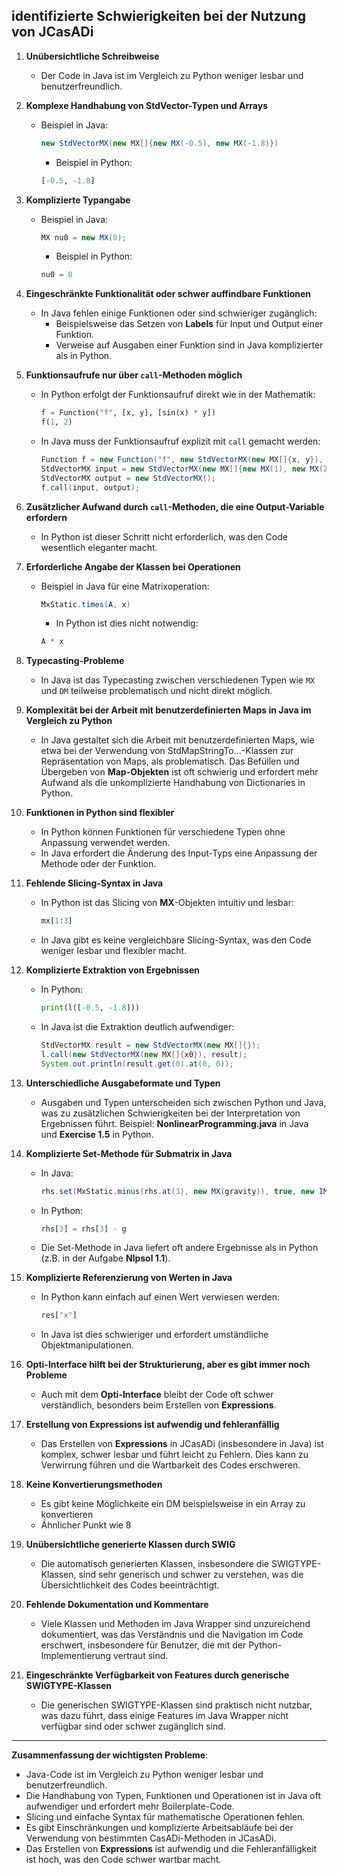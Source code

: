 ## identifizierte Schwierigkeiten bei der Nutzung von JCasADi

1. **Unübersichtliche Schreibweise**
    - Der Code in Java ist im Vergleich zu Python weniger lesbar und benutzerfreundlich.

2. **Komplexe Handhabung von StdVector-Typen und Arrays**
    - Beispiel in Java:
      ```java
      new StdVectorMX(new MX[]{new MX(-0.5), new MX(-1.8)})
      ```
        - Beispiel in Python:
      ```python
      [-0.5, -1.8]
      ```

3. **Komplizierte Typangabe**
    - Beispiel in Java:
      ```java
      MX nu0 = new MX(0);
      ```
        - Beispiel in Python:
      ```python
      nu0 = 0
      ```

4. **Eingeschränkte Funktionalität oder schwer auffindbare Funktionen**
    - In Java fehlen einige Funktionen oder sind schwieriger zugänglich:
        - Beispielsweise das Setzen von **Labels** für Input und Output einer Funktion.
        - Verweise auf Ausgaben einer Funktion sind in Java komplizierter als in Python.

5. **Funktionsaufrufe nur über `call`-Methoden möglich**
    - In Python erfolgt der Funktionsaufruf direkt wie in der Mathematik:
      ```python
      f = Function("f", [x, y], [sin(x) * y])
      f(1, 2)
      ```
    - In Java muss der Funktionsaufruf explizit mit `call` gemacht werden:
      ```java
      Function f = new Function("f", new StdVectorMX(new MX[]{x, y}), new StdVectorMX(new MX[]{MX.times(MxStatic.sin(x), y)}));
      StdVectorMX input = new StdVectorMX(new MX[]{new MX(1), new MX(2)});
      StdVectorMX output = new StdVectorMX();
      f.call(input, output);
      ```

6. **Zusätzlicher Aufwand durch `call`-Methoden, die eine Output-Variable erfordern**
    - In Python ist dieser Schritt nicht erforderlich, was den Code wesentlich eleganter macht.

7. **Erforderliche Angabe der Klassen bei Operationen**
    - Beispiel in Java für eine Matrixoperation:
      ```java
      MxStatic.times(A, x)
      ```
        - In Python ist dies nicht notwendig:
      ```python
      A * x
      ```

8. **Typecasting-Probleme**
    - In Java ist das Typecasting zwischen verschiedenen Typen wie `MX` und `DM` teilweise problematisch und nicht direkt möglich.

9. **Komplexität bei der Arbeit mit benutzerdefinierten Maps in Java im Vergleich zu Python**
    - In Java gestaltet sich die Arbeit mit benutzerdefinierten Maps, wie etwa bei der Verwendung von StdMapStringTo...-Klassen zur Repräsentation von Maps, als problematisch. Das Befüllen und Übergeben von **Map-Objekten** ist oft schwierig und erfordert mehr Aufwand als die unkomplizierte Handhabung von Dictionaries in Python.

10. **Funktionen in Python sind flexibler**
    - In Python können Funktionen für verschiedene Typen ohne Anpassung verwendet werden.
    - In Java erfordert die Änderung des Input-Typs eine Anpassung der Methode oder der Funktion.

11. **Fehlende Slicing-Syntax in Java**
    - In Python ist das Slicing von **MX**-Objekten intuitiv und lesbar:
      ```python
      mx[1:3]
      ```
    - In Java gibt es keine vergleichbare Slicing-Syntax, was den Code weniger lesbar und flexibler macht.

12. **Komplizierte Extraktion von Ergebnissen**
    - In Python:
      ```python
      print(l([-0.5, -1.8]))
      ```
    - In Java ist die Extraktion deutlich aufwendiger:
      ```java
      StdVectorMX result = new StdVectorMX(new MX[]{});
      l.call(new StdVectorMX(new MX[]{x0}), result);
      System.out.println(result.get(0).at(0, 0));
      ```

13. **Unterschiedliche Ausgabeformate und Typen**
    - Ausgaben und Typen unterscheiden sich zwischen Python und Java, was zu zusätzlichen Schwierigkeiten bei der Interpretation von Ergebnissen führt. Beispiel: **NonlinearProgramming.java** in Java und **Exercise 1.5** in Python.

14. **Komplizierte Set-Methode für Submatrix in Java**
    - In Java:
      ```java
      rhs.set(MxStatic.minus(rhs.at(3), new MX(gravity)), true, new IM(3));
      ```
    - In Python:
      ```python
      rhs[3] = rhs[3] - g
      ```
    - Die Set-Methode in Java liefert oft andere Ergebnisse als in Python (z.B. in der Aufgabe **Nlpsol 1.1**).

15. **Komplizierte Referenzierung von Werten in Java**
    - In Python kann einfach auf einen Wert verwiesen werden:
      ```python
      res["x"]
      ```
    - In Java ist dies schwieriger und erfordert umständliche Objektmanipulationen.

16. **Opti-Interface hilft bei der Strukturierung, aber es gibt immer noch Probleme**
    - Auch mit dem **Opti-Interface** bleibt der Code oft schwer verständlich, besonders beim Erstellen von **Expressions**.

17. **Erstellung von Expressions ist aufwendig und fehleranfällig**
    - Das Erstellen von **Expressions** in JCasADi (insbesondere in Java) ist komplex, schwer lesbar und führt leicht zu Fehlern. Dies kann zu Verwirrung führen und die Wartbarkeit des Codes erschweren.

18. **Keine Konvertierungsmethoden**
    - Es gibt keine Möglichkeite ein DM beispielsweise in ein Array zu konvertieren
    - Ähnlicher Punkt wie 8

19. **Unübersichtliche generierte Klassen durch SWIG**
    - Die automatisch generierten Klassen, insbesondere die SWIGTYPE-Klassen, sind sehr generisch und schwer zu verstehen, was die Übersichtlichkeit des Codes beeinträchtigt.

20. **Fehlende Dokumentation und Kommentare**
    - Viele Klassen und Methoden im Java Wrapper sind unzureichend dokumentiert, was das Verständnis und die Navigation im Code erschwert, insbesondere für Benutzer, die mit der Python-Implementierung vertraut sind.

21. **Eingeschränkte Verfügbarkeit von Features durch generische SWIGTYPE-Klassen**
    - Die generischen SWIGTYPE-Klassen sind praktisch nicht nutzbar, was dazu führt, dass einige Features im Java Wrapper nicht verfügbar sind oder schwer zugänglich sind.

---

**Zusammenfassung der wichtigsten Probleme**:
- Java-Code ist im Vergleich zu Python weniger lesbar und benutzerfreundlich.
- Die Handhabung von Typen, Funktionen und Operationen ist in Java oft aufwendiger und erfordert mehr Boilerplate-Code.
- Slicing und einfache Syntax für mathematische Operationen fehlen.
- Es gibt Einschränkungen und komplizierte Arbeitsabläufe bei der Verwendung von bestimmten CasADi-Methoden in JCasADi.
- Das Erstellen von **Expressions** ist aufwendig und die Fehleranfälligkeit ist hoch, was den Code schwer wartbar macht.